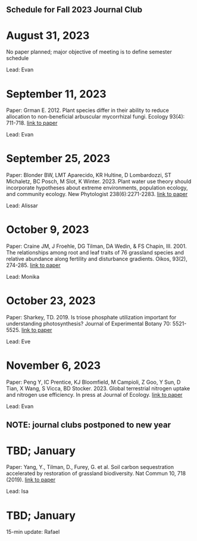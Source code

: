 ## Schedule for Fall 2023 Journal Club

# August 31, 2023
No paper planned; major objective of meeting is to define semester schedule

Lead: Evan

# September 11, 2023
Paper: Grman E. 2012. Plant species differ in their ability to reduce allocation to non-beneficial arbuscular mycorrhizal fungi. Ecology 93(4): 711-718. [link to paper](https://doi.org/10.1890/11-1358.1)

Lead: Evan

# September 25, 2023
Paper: Blonder BW, LMT Aparecido, KR Hultine, D Lombardozzi, ST Michaletz, BC Posch, M Slot, K Winter. 2023. Plant water use theory should incorporate hypotheses about extreme environments, population ecology, and community ecology. New Phytologist 238(6):2271-2283. [link to paper](https://doi.org/10.1111/nph.18800)

Lead: Alissar

# October 9, 2023
Paper: Craine JM, J Froehle, DG Tilman, DA Wedin, & FS Chapin, III. 2001. The relationships among root and leaf traits of 76 grassland species and relative abundance along fertility and disturbance gradients. Oikos, 93(2), 274-285. [link to paper](https://onlinelibrary.wiley.com/doi/10.1034/j.1600-0706.2001.930210.x)

Lead: Monika

# October 23, 2023
Paper: Sharkey, TD. 2019. Is triose phosphate utilization important for understanding photosynthesis? Journal of Experimental Botany 70: 5521-5525. [link to paper](https://academic.oup.com/jxb/article/70/20/5521/5589199)

Lead: Eve

# November 6, 2023
Paper: Peng Y, IC Prentice, KJ Bloomfield, M Campioli, Z Goo, Y Sun, D Tian, X Wang, S Vicca, BD Stocker. 2023. Global terrestrial nitrogen uptake and nitrogen use efficiency. In press at Journal of Ecology. [link to paper](https://besjournals.onlinelibrary.wiley.com/doi/full/10.1111/1365-2745.14208)

Lead: Evan

## NOTE: journal clubs postponed to new year

# TBD; January 
Paper: Yang, Y., Tilman, D., Furey, G. et al. Soil carbon sequestration accelerated by restoration of grassland biodiversity. Nat Commun 10, 718 (2019). [link to paper](https://doi.org/10.1038/s41467-019-08636-w)

Lead: Isa

# TBD; January
15-min update: Rafael
